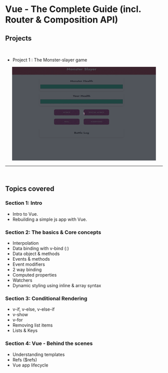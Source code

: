 # Vue - The Complete Guide (incl. Router & Composition API)

## Projects
<br>

- Project 1 : The Monster-slayer game

<p align="center">
  <img width="460" height="300" src="./project1.gif">
</p>

--- 

<br>

## Topics covered

### Section 1: Intro

- Intro to Vue.
- Rebuilding a simple js app with Vue.

### Section 2: The basics & Core concepts

- Interpolation
- Data binding with v-bind (:)
- Data object & methods
- Events & methods
- Event modifiers
- 2 way binding
- Computed properties
- Watchers
- Dynamic styling using inline & array syntax

### Section 3: Conditional Rendering

- v-if, v-else, v-else-if
- v-show
- v-for
- Removing list items
- Lists & Keys

### Section 4: Vue - Behind the scenes

- Understanding templates
- Refs ($refs)
- Vue app lifecycle